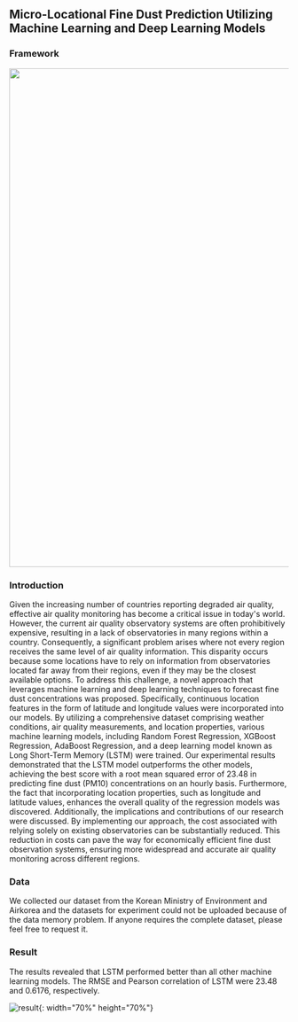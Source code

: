 ## Micro-Locational Fine Dust Prediction Utilizing Machine Learning and Deep Learning Models

### Framework
<img src='https://user-images.githubusercontent.com/68065313/204736718-11963c10-cf61-4af8-b750-0928717f1073.png' width='800' height='900'>

### Introduction
Given the increasing number of countries reporting degraded air quality, effective air quality monitoring has become a critical issue in today's world. However, the current air quality observatory systems are often prohibitively expensive, resulting in a lack of observatories in many regions within a country. Consequently, a significant problem arises where not every region receives the same level of air quality information. This disparity occurs because some locations have to rely on information from observatories located far away from their regions, even if they may be the closest available options. To address this challenge, a novel approach that leverages machine learning and deep learning techniques to forecast fine dust concentrations was proposed. Specifically, continuous location features in the form of latitude and longitude values were incorporated into our models. By utilizing a comprehensive dataset comprising weather conditions, air quality measurements, and location properties, various machine learning models, including Random Forest Regression, XGBoost Regression, AdaBoost Regression, and a deep learning model known as Long Short-Term Memory (LSTM) were trained. Our experimental results demonstrated that the LSTM model outperforms the other models, achieving the best score with a root mean squared error of 23.48 in predicting fine dust (PM10) concentrations on an hourly basis. Furthermore, the fact that incorporating location properties, such as longitude and latitude values, enhances the overall quality of the regression models was discovered. Additionally, the implications and contributions of our research were discussed. By implementing our approach, the cost associated with relying solely on existing observatories can be substantially reduced. This reduction in costs can pave the way for economically efficient fine dust observation systems, ensuring more widespread and accurate air quality monitoring across different regions.

### Data
We collected our dataset from the Korean Ministry of Environment and Airkorea and the datasets for experiment could not be uploaded because of the data memory problem. If anyone requires the complete dataset, please feel free to request it.

### Result
The results revealed that LSTM performed better than all other machine learning models. The RMSE and Pearson correlation of LSTM were 23.48 and 0.6176, respectively. 


![result](https://github.com/dxlabskku/FineDust/assets/68065313/620c3b9e-8d7e-4e6f-aefe-d8b687378e8f){: width="70%" height="70%"}
